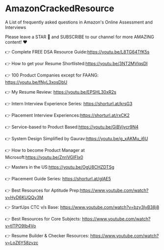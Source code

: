 # AmazonCrackedResource 
A List of frequently asked questions in Amazon's Online Assessment and Interviews

Please leave a STAR 🌟 and SUBSCRIBE to our channel for more AMAZING content! ❤️

👉 Complete FREE DSA Resource Guide:https://youtu.be/L8TG64TfK5s

👉 How to get your Resume Shortlisted:https://youtu.be/3NT2MVlqsDI

👉 100 Product Companies except for FAANG: https://youtu.be/fNyL3xosDbU

👉 My Resume Review: https://youtu.be/EPSHL30xR2s

👉 Intern Interview Experience Series: https://shorturl.at/krsG3

👉 Placement Interview Experiences:https://shorturl.at/rxCK2

👉 Service-based to Product Based:https://youtu.be/GiBVjvcr9N4

👉 System Design Simplified by Gaurav:https://youtu.be/g_xAKMu_i6U

👉 How to become Product Manager at Microsoft:https://youtu.be/ZnriVGIFIx0

👉 Masters in the US:https://youtu.be/OgU8CHZDTSg

👉 Placement Guide Series: https://shorturl.at/glAE5

👉 Best Resources for Aptitude Prep:https://www.youtube.com/watch?v=HyD6KUQQy3M

👉 StartUps CTC v/s Base: https://www.youtube.com/watch?v=bzy3IyB38j8

👉 Best Resources for Core Subjects: https://www.youtube.com/watch?v=tlTPO9Ib4Vo

👉 Resume Builder & Checker Resources: https://www.youtube.com/watch?v=LoZ6Y58zvzc
